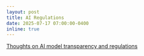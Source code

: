 ```yaml
---
layout: post
title: AI Regulations
date: 2025-07-17 07:00:00-0400
inline: true
---
```


<a href="https://nadgowdas.github.io/blog/2025/regulating_ai/" target="blank">Thoughts on AI model transparency and regulations</a> 

 
